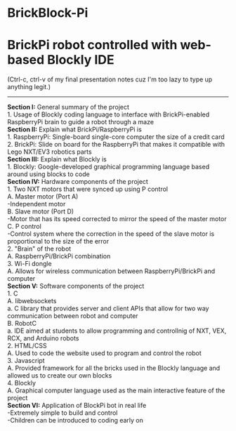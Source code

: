 BrickBlock-Pi
=============

BrickPi robot controlled with web-based Blockly IDE 
=============

(Ctrl-c, ctrl-v of my final presentation notes cuz I'm too lazy to type up anything legit.)
____________________________________________________________________________________________
**Section I:** General summary of the project<br>
		1. Usage of Blockly coding language to interface with BrickPi-enabled RaspberryPi brain to guide a robot through a maze<br>
**Section II:** Explain what BrickPi/RaspberryPi is<br>
		1. RaspberryPi: Single-board single-core computer the size of a credit card<br>
		2. BrickPi: Slide on board for the RaspberryPi that makes it compatible with Lego NXT/EV3 robotics parts<br>
**Section III:** Explain what Blockly is<br>
		1. Blockly: Google-developed graphical programming language based around using blocks to code<br>
**Section IV:** Hardware components of the project<br>
		1. Two NXT motors that were synced up using P control<br>
			A. Master motor (Port A)<br>
				-Independent motor<br>
			B. Slave motor (Port D)<br>
				-Motor that has its speed corrected to mirror the speed of the master motor<br>
			C. P control<br>
				-Control system where the correction in the speed of the slave motor is proportional to the size of the error<br> 
		2. "Brain" of the robot<br>
			A. RaspberryPi/BrickPi combination<br>
		3. Wi-Fi dongle<br>
			A. Allows for wireless communication between RaspberryPi/BrickPi and computer<br> 
**Section V:** Software components of the project<br>
		1. C<br>
			A. libwebsockets<br>
				a. C library that provides server and client APIs that allow for two way communication between robot and computer<br>
			B. RobotC<br>
				a. IDE aimed at students to allow programming and controllnig of NXT, VEX, RCX, and Arduino robots<br> 
		2. HTML/CSS<br>
			A. Used to code the website used to program and control the robot<br>
		3. Javascript<br>
			A. Provided framework for all the bricks used in the Blockly language and allowed us to create our own blocks<br>
		4. Blockly<br>
			A. Graphical computer language used as the main interactive feature of the project<br> 
**Section VI:** Application of BlockPi bot in real life<br>
		-Extremely simple to build and control<br>
			-Children can be introduced to coding early on
